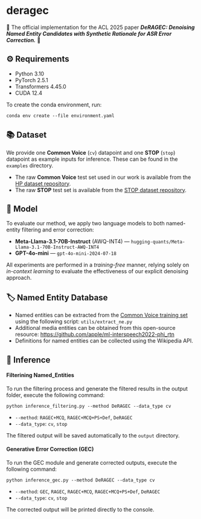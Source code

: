 # deragec
🌟 The official implementation for the ACL 2025 paper **_DeRAGEC: Denoising Named Entity Candidates with Synthetic Rationale for ASR Error Correction._** 🌟

## ⚙️ Requirements
- Python 3.10
- PyTorch 2.5.1
- Transformers 4.45.0
- CUDA 12.4

To create the conda environment, run:
```
conda env create --file environment.yaml
```


## 📚 Dataset

We provide one **Common Voice** (`cv`) datapoint and one **STOP** (`stop`) datapoint as example inputs for inference. These can be found in the `examples` directory.

- The raw **Common Voice** test set used in our work is available from the [HP dataset repository](https://github.com/Hypotheses-Paradise/HP-v0).
- The raw **STOP** test set is available from the [STOP dataset repository](https://github.com/facebookresearch/fairseq/tree/main/examples/audio_nlp/nlu).


## 🤖 Model
To evaluate our method, we apply two language models to both named-entity filtering and error correction:

- **Meta-Llama-3.1-70B-Instruct** (AWQ-INT4) — ```hugging-quants/Meta-Llama-3.1-70B-Instruct-AWQ-INT4```
- **GPT-4o-mini** — ```gpt-4o-mini-2024-07-18```

All experiments are performed in a *training-free* manner, relying solely on *in-context learning* to evaluate the effectiveness of our explicit denoising approach.


## 🏷️ Named Entity Database

- Named entities can be extracted from the [Common Voice training set](https://commonvoice.mozilla.org/en/datasets) using the following script: ```utils/extract_ne.py```
- Additional media entities can be obtained from this open-source resource:
https://github.com/apple/ml-interspeech2022-phi_rtn
- Definitions for named entities can be collected using the Wikipedia API. 


## 🚀 Inference
#### Filterining Named_Entities
To run the filtering process and generate the filtered results in the output folder, execute the following command:
``` 
python inference_filtering.py --method DeRAGEC --data_type cv
```

- `--method`: `RAGEC+MCQ`, `RAGEC+MCQ+PS+Def`, `DeRAGEC`
- `--data_type`: `cv`, `stop`

The filtered output will be saved automatically to the ```output``` directory.

#### Generative Error Correction (GEC)
To run the GEC module and generate corrected outputs, execute the following command:
``` 
python inference_gec.py --method DeRAGEC --data_type cv
```

- `--method`: `GEC`, `RAGEC`, `RAGEC+MCQ`, `RAGEC+MCQ+PS+Def`, `DeRAGEC`
- `--data_type`: `cv`, `stop`

The corrected output will be printed directly to the console.